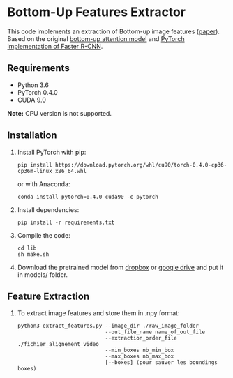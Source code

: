 # Bottom-Up Features Extractor

This code implements an extraction of Bottom-up image features ([paper](https://arxiv.org/abs/1707.07998)). Based on the original [bottom-up attention model](https://github.com/peteanderson80/bottom-up-attention/) and [PyTorch implementation of Faster R-CNN](https://github.com/jwyang/faster-rcnn.pytorch).

## Requirements
* Python 3.6
* PyTorch 0.4.0
* CUDA 9.0

**Note:** CPU version is not supported.

## Installation
1. Install PyTorch with pip:
    ```
    pip install https://download.pytorch.org/whl/cu90/torch-0.4.0-cp36-cp36m-linux_x86_64.whl
    ```
    or with Anaconda:
    ```
    conda install pytorch=0.4.0 cuda90 -c pytorch
    ```

2. Install dependencies:
    ```
    pip install -r requirements.txt
    ```

3. Compile the code:
    ```
    cd lib
    sh make.sh
    ```

4. Download the pretrained model from [dropbox](https://www.dropbox.com/s/qo4xf1dx3oxi1h6/bottomup_pretrained_10_100.pth?dl=0) or [google drive](https://drive.google.com/file/d/10MBUgH_OygyEys59FNQ4qNGeQ9bl-ODb/view?usp=drivesdk) and put it in models/ folder.

## Feature Extraction

1. To extract image features and store them in .npy format:
    ```
    python3 extract_features.py --image_dir ./raw_image_folder
                                --out_file_name name_of_out_file
                                --extraction_order_file ./fichier_alignement_video
                                --min_boxes nb_min_box
                                --max_boxes nb_max_box
                                [--boxes] (pour sauver les boundings boxes)
    ```

